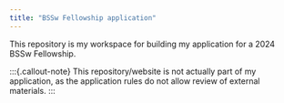 ```yaml
---
title: "BSSw Fellowship application"
---
```


This repository is my workspace for building my application for a 2024 BSSw Fellowship.

:::{.callout-note}
This repository/website is not actually part of my application, as the application rules
do not allow review of external materials.
:::
